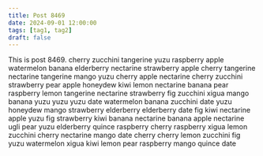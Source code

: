 ```yaml
---
title: Post 8469
date: 2024-09-01 12:00:00
tags: [tag1, tag2]
draft: false
---
```

This is post 8469.
cherry
zucchini
tangerine
yuzu
raspberry
apple
watermelon
banana
elderberry
nectarine
strawberry
apple
cherry
tangerine
nectarine
tangerine
mango
yuzu
cherry
apple
nectarine
cherry
zucchini
strawberry
pear
apple
honeydew
kiwi
lemon
nectarine
banana
pear
raspberry
lemon
tangerine
nectarine
strawberry
fig
zucchini
xigua
mango
banana
yuzu
yuzu
yuzu
date
watermelon
banana
zucchini
date
yuzu
honeydew
mango
strawberry
elderberry
elderberry
date
fig
kiwi
nectarine
apple
yuzu
fig
strawberry
kiwi
banana
nectarine
banana
apple
nectarine
ugli
pear
yuzu
elderberry
quince
raspberry
cherry
raspberry
xigua
lemon
zucchini
cherry
nectarine
mango
date
cherry
cherry
lemon
zucchini
fig
yuzu
watermelon
xigua
kiwi
lemon
pear
raspberry
mango
quince
date

